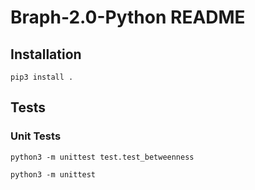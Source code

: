 # Braph-2.0-Python README

## Installation

    pip3 install .

## Tests

### Unit Tests

    python3 -m unittest test.test_betweenness

    python3 -m unittest
